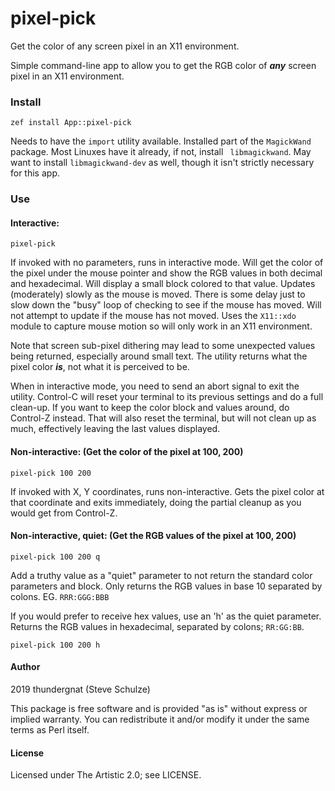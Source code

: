 # pixel-pick

Get the color of any screen pixel in an X11 environment.

Simple command-line app to allow you to get the RGB color of ___any___ screen
pixel in an X11 environment.

### Install

    zef install App::pixel-pick

Needs to have the `import` utility available. Installed part of the `MagickWand`
package. Most Linuxes have it already, if not, install ` libmagickwand`. May
want to install `libmagickwand-dev` as well, though it isn't strictly necessary
for this app.

### Use

#### Interactive:

    pixel-pick

If invoked with no parameters, runs in interactive mode. Will get the color of
the pixel under the mouse pointer and show the RGB values in both decimal and
hexadecimal. Will display a small block colored to that value. Updates
(moderately) slowly as the mouse is moved. There is some delay just to slow down
the "busy" loop of checking to see if the mouse has moved. Will not attempt to
update if the mouse has not moved. Uses the `X11::xdo` module to capture mouse
motion so will only work in an X11 environment.

Note that screen sub-pixel dithering may lead to some unexpected values being
returned, especially around small text. The utility returns what the pixel color
***is***, not what it is perceived to be.

When in interactive mode, you need to send an abort signal to exit the utility.
Control-C will reset your terminal to its previous settings and do a full
clean-up. If you want to keep the color block and values around, do Control-Z
instead. That will also reset the terminal, but will not clean up as much,
effectively leaving the last values displayed.

#### Non-interactive: (Get the color of the pixel at 100, 200)

    pixel-pick 100 200

If invoked with X, Y coordinates, runs non-interactive. Gets the pixel color at
that coordinate and exits immediately, doing the partial cleanup as you would
get from Control-Z.

#### Non-interactive, quiet: (Get the RGB values of the pixel at 100, 200)

    pixel-pick 100 200 q

Add a truthy value as a "quiet" parameter to not return the standard color
parameters and block. Only returns the RGB values in base 10 separated by
colons. EG. `RRR:GGG:BBB`


If you would prefer to receive hex values, use an 'h' as the quiet parameter.
Returns the RGB values in hexadecimal, separated by colons; `RR:GG:BB`.

    pixel-pick 100 200 h

#### Author

2019  thundergnat (Steve Schulze)

This package is free software and is provided "as is" without express or implied
warranty. You can redistribute it and/or modify it under the same terms as Perl
itself.

#### License

Licensed under The Artistic 2.0; see LICENSE.
